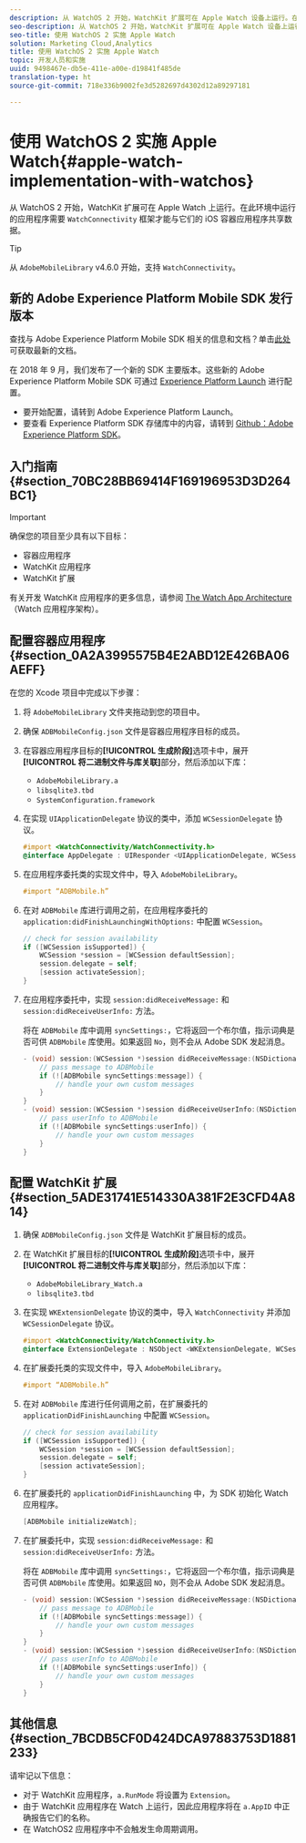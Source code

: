 ```yaml
---
description: 从 WatchOS 2 开始，WatchKit 扩展可在 Apple Watch 设备上运行。在此环境中运行的应用程序需要 WatchConnectivity 框架才能与它们的 iOS 容器应用程序共享数据。
seo-description: 从 WatchOS 2 开始，WatchKit 扩展可在 Apple Watch 设备上运行。在此环境中运行的应用程序需要 WatchConnectivity 框架才能与它们的 iOS 容器应用程序共享数据。
seo-title: 使用 WatchOS 2 实施 Apple Watch
solution: Marketing Cloud,Analytics
title: 使用 WatchOS 2 实施 Apple Watch
topic: 开发人员和实施
uuid: 9498467e-db5e-411e-a00e-d19841f485de
translation-type: ht
source-git-commit: 718e336b9002fe3d5282697d4302d12a89297181

---
```



# 使用 WatchOS 2 实施 Apple Watch{#apple-watch-implementation-with-watchos}

从 WatchOS 2 开始，WatchKit 扩展可在 Apple Watch 上运行。在此环境中运行的应用程序需要 `WatchConnectivity` 框架才能与它们的 iOS 容器应用程序共享数据。

>[!TIP]
>
>从 `AdobeMobileLibrary` v4.6.0 开始，支持 `WatchConnectivity`。

## 新的 Adobe Experience Platform Mobile SDK 发行版本

查找与 Adobe Experience Platform Mobile SDK 相关的信息和文档？单击[此处](https://aep-sdks.gitbook.io/docs/)可获取最新的文档。

在 2018 年 9 月，我们发布了一个新的 SDK 主要版本。这些新的 Adobe Experience Platform Mobile SDK 可通过 [Experience Platform Launch](https://www.adobe.com/cn/experience-platform/launch.html) 进行配置。

* 要开始配置，请转到 Adobe Experience Platform Launch。
* 要查看 Experience Platform SDK 存储库中的内容，请转到 [Github：Adobe Experience Platform SDK](https://github.com/Adobe-Marketing-Cloud/acp-sdks)。

## 入门指南 {#section_70BC28BB69414F169196953D3D264BC1}

>[!IMPORTANT]
>
>确保您的项目至少具有以下目标：
>
>* 容器应用程序
>* WatchKit 应用程序
>* WatchKit 扩展
>



有关开发 WatchKit 应用程序的更多信息，请参阅 [The Watch App Architecture](https://developer.apple.com/library/ios/documentation/General/Conceptual/WatchKitProgrammingGuide/DesigningaWatchKitApp.html#//apple_ref/doc/uid/TP40014969-CH3-SW1)（Watch 应用程序架构）。

## 配置容器应用程序 {#section_0A2A3995575B4E2ABD12E426BA06AEFF}

在您的 Xcode 项目中完成以下步骤：

1. 将 `AdobeMobileLibrary` 文件夹拖动到您的项目中。
1. 确保 `ADBMobileConfig.json` 文件是容器应用程序目标的成员。
1. 在容器应用程序目标的&#x200B;**[!UICONTROL 生成阶段]**&#x200B;选项卡中，展开&#x200B;**[!UICONTROL 将二进制文件与库关联]**&#x200B;部分，然后添加以下库：

   * `AdobeMobileLibrary.a`
   * `libsqlite3.tbd`
   * `SystemConfiguration.framework`

1. 在实现 `UIApplicationDelegate` 协议的类中，添加 `WCSessionDelegate` 协议。

   ```objective-c
   #import <WatchConnectivity/WatchConnectivity.h> 
   @interface AppDelegate : UIResponder <UIApplicationDelegate, WCSessionDelegate>
   ```

1. 在应用程序委托类的实现文件中，导入 `AdobeMobileLibrary`。

   ```objective-c
   #import “ADBMobile.h”
   ```

1. 在对 `ADBMobile` 库进行调用之前，在应用程序委托的 `application:didFinishLaunchingWithOptions:` 中配置 `WCSession`。

   ```objective-c
   // check for session availability 
   if ([WCSession isSupported]) { 
       WCSession *session = [WCSession defaultSession]; 
       session.delegate = self; 
       [session activateSession]; 
   }
   ```

1. 在应用程序委托中，实现 `session:didReceiveMessage:` 和 `session:didReceiveUserInfo:` 方法。

   将在 `ADBMobile` 库中调用 `syncSettings:`，它将返回一个布尔值，指示词典是否可供 `ADBMobile` 库使用。如果返回 `No`，则不会从 Adobe SDK 发起消息。

   ```objective-c
   - (void) session:(WCSession *)session didReceiveMessage:(NSDictionary<NSString *,id> *)message { 
       // pass message to ADBMobile 
       if (![ADBMobile syncSettings:message]) { 
           // handle your own custom messages 
       } 
   } 
   - (void) session:(WCSession *)session didReceiveUserInfo:(NSDictionary<NSString *,id> *)userInfo { 
       // pass userInfo to ADBMobile 
       if (![ADBMobile syncSettings:userInfo]) { 
           // handle your own custom messages 
       } 
   } 
   ```

## 配置 WatchKit 扩展 {#section_5ADE31741E514330A381F2E3CFD4A814}

1. 确保 `ADBMobileConfig.json` 文件是 WatchKit 扩展目标的成员。
1. 在 WatchKit 扩展目标的&#x200B;**[!UICONTROL 生成阶段]**&#x200B;选项卡中，展开&#x200B;**[!UICONTROL 将二进制文件与库关联]**&#x200B;部分，然后添加以下库：

   * `AdobeMobileLibrary_Watch.a`
   * `libsqlite3.tbd`

1. 在实现 `WKExtensionDelegate` 协议的类中，导入 `WatchConnectivity` 并添加 `WCSessionDelegate` 协议。

   ```objective-c
   #import <WatchConnectivity/WatchConnectivity.h> 
   @interface ExtensionDelegate : NSObject <WKExtensionDelegate, WCSessionDelegate>
   ```

1. 在扩展委托类的实现文件中，导入 `AdobeMobileLibrary`。

   ```objective-c
   #import “ADBMobile.h”
   ```

1. 在对 `ADBMobile` 库进行任何调用之前，在扩展委托的 `applicationDidFinishLaunching` 中配置 `WCSession`。

   ```objective-c
   // check for session availability 
   if ([WCSession isSupported]) { 
       WCSession *session = [WCSession defaultSession]; 
       session.delegate = self; 
       [session activateSession]; 
   }
   ```

1. 在扩展委托的 `applicationDidFinishLaunching` 中，为 SDK 初始化 Watch 应用程序。

   ```objective-c
   [ADBMobile initializeWatch];
   ```

1. 在扩展委托中，实现 `session:didReceiveMessage:` 和 `session:didReceiveUserInfo:` 方法。

   将在 `ADBMobile` 库中调用 `syncSettings:`，它将返回一个布尔值，指示词典是否可供 `ADBMobile` 库使用。如果返回 `NO`，则不会从 Adobe SDK 发起消息。

   ```objective-c
   - (void) session:(WCSession *)session didReceiveMessage:(NSDictionary<NSString *,id> *)message { 
       // pass message to ADBMobile 
       if (![ADBMobile syncSettings:message]) { 
           // handle your own custom messages 
       } 
   } 
   - (void) session:(WCSession *)session didReceiveUserInfo:(NSDictionary<NSString *,id> *)userInfo { 
       // pass userInfo to ADBMobile 
       if (![ADBMobile syncSettings:userInfo]) { 
           // handle your own custom messages 
       } 
   } 
   ```

## 其他信息 {#section_7BCDB5CF0D424DCA97883753D1881233}

请牢记以下信息：

* 对于 WatchKit 应用程序，`a.RunMode` 将设置为 `Extension`。
* 由于 WatchKit 应用程序在 Watch 上运行，因此应用程序将在 `a.AppID` 中正确报告它们的名称。
* 在 WatchOS2 应用程序中不会触发生命周期调用。

